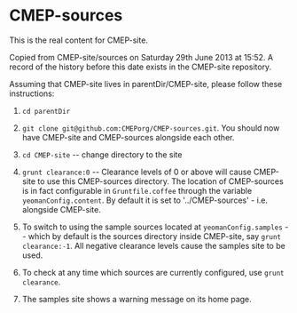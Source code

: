 CMEP-sources
============

This is the real content for CMEP-site.

Copied from CMEP-site/sources on Saturday 29th June 2013 at 15:52.
A record of the history before this date exists in the CMEP-site repository.

Assuming that CMEP-site lives in parentDir/CMEP-site, please follow these instructions:

1. `cd parentDir`

1. `git clone git@github.com:CMEPorg/CMEP-sources.git`. You should now have CMEP-site and CMEP-sources alongside each other.

1. `cd CMEP-site` -- change directory to the site

1. `grunt clearance:0` -- Clearance levels of 0 or above will cause CMEP-site to use this CMEP-sources
directory. The location of CMEP-sources is in fact configurable in `Gruntfile.coffee` through the variable `yeomanConfig.content`. By default it is set to '../CMEP-sources' - i.e. alongside CMEP-site.

1. To switch to using the sample sources located at `yeomanConfig.samples` -- which by default is the sources directory inside CMEP-site, say `grunt clearance:-1`. All negative clearance levels cause the samples site to be used.


1. To check at any time which sources are currently configured, use `grunt clearance`.

1. The samples site shows a warning message on its home page.